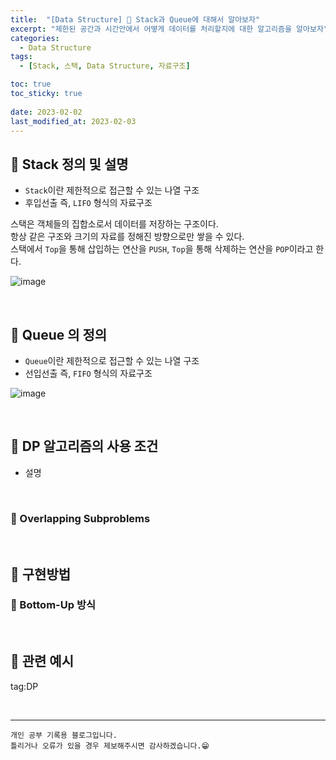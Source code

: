 ```yaml
---
title:  "[Data Structure] 📂 Stack과 Queue에 대해서 알아보자"
excerpt: "제한된 공간과 시간안에서 어떻게 데이터를 처리할지에 대한 알고리즘을 알아보자"
categories:
  - Data Structure
tags:
  - [Stack, 스택, Data Structure, 자료구조]

toc: true
toc_sticky: true
 
date: 2023-02-02
last_modified_at: 2023-02-03
---
```



## 📘 Stack 정의 및 설명

 - `Stack`이란 제한적으로 접근할 수 있는 나열 구조
 - 후입선출 즉, `LIFO` 형식의 자료구조

스택은 객체들의 집합소로서 데이터를 저장하는 구조이다.  
항상 같은 구조와 크기의 자료를 정해진 방향으로만 쌓을 수 있다.  
스택에서 `Top`을 통해 삽입하는 연산을 `PUSH`, `Top`을 통해 삭제하는 연산을 `POP`이라고 한다.

![image](https://user-images.githubusercontent.com/37824506/216577140-b1e95836-6c38-4aa8-b907-011a7a7481e5.png)

<br>

## 📘 Queue 의 정의

 - `Queue`이란 제한적으로 접근할 수 있는 나열 구조
 - 선입선출 즉, `FIFO` 형식의 자료구조

![image](https://user-images.githubusercontent.com/37824506/216576185-14231e7a-d201-474f-b484-4fd69b1bd04f.png)

<br>



## 📘 DP 알고리즘의 사용 조건

 - 설명

<br>

### 📌 Overlapping Subproblems

<br>


## 📘 구현방법

### 📌 Bottom-Up 방식

<br>

## 📖 관련 예시


tag:DP



<br>


***
    개인 공부 기록용 블로그입니다.
    틀리거나 오류가 있을 경우 제보해주시면 감사하겠습니다.😁
